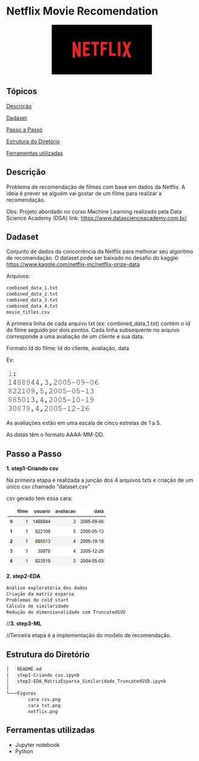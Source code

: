 # Netflix Movie Recomendation
<p align="center">
  <img src="Figures/netflix.png">
</p>

## Tópicos 

[Descrição](#Descrição)

[Dadaset](#Dadaset)

[Passo a Passo](#Passo-a-Passo)

[Estrutura do Diretório](#Estrutura-do-Diretório)

[Ferramentas utilizadas](#Ferramentas-utilizadas)


## Descrição

Problema de recomendação de filmes com base em dados da Netflix. A ideia é prever se alguém vai gostar de um filme para realizar a recomendação.

Obs:
Projeto abordado no curso Machine Learning realizado pela Data Science Academy (DSA)
link: https://www.datascienceacademy.com.br/

## Dadaset

Conjunto de dados da concorrência da Netflix para melhorar seu algoritmo de recomendação. 
O dataset pode ser baixado no desafio do kaggle: https://www.kaggle.com/netflix-inc/netflix-prize-data

Arquivos:
```
combined_data_1.txt
combined_data_2.txt
combined_data_3.txt
combined_data_4.txt
movie_titles.csv
```

A primeira linha de cada arquivo txt (ex: combined_data_1.txt) contém o id do filme seguido por dois pontos. 
Cada linha subsequente no arquivo corresponde a uma avaliação de um cliente e sua data.

Formato
Id do filme:
Id do cliente, avaliação, data

Ex:

<img src="Figures/cara txt.png">

As avaliações estão em uma escala de cinco estrelas de 1 a 5.

As datas têm o formato AAAA-MM-DD.

## Passo a Passo

**1. step1-Criando csv**

Na primeira etapa é realizada a junção dos 4 arquivos txts e criação de um único csv chamado "dataset.csv"

csv gerado tem essa cara:

<img src="Figures/cara csv.png">

**2. step2-EDA**
```
Análise exploratória dos dados
Criação da matriz esparsa
Problemas de cold start
Cálculo de similaridade
Redução de dimensionalidade com TruncatedSVD
```

//**3. step3-ML**

//Terceira etapa é a implementação do modelo de recomendação.

## Estrutura do Diretório
```
│   README.md
│   step1-Criando csv.ipynb
│   step2-EDA_MatrizEsparsa_Similaridade_TruncatedSVD.ipynb
│
└───Figures
        cara csv.png
        cara txt.png
        netflix.png
```
## Ferramentas utilizadas
* Jupyter notebook
* Python
